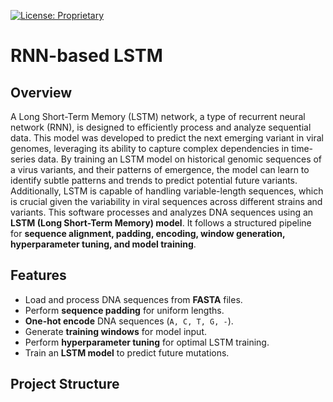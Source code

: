 [![License: Proprietary](https://img.shields.io/badge/License-Proprietary-red.svg)](#)

# RNN-based LSTM

## Overview
A Long Short-Term Memory (LSTM) network, a type of recurrent neural network (RNN), is designed to efficiently process and analyze sequential data.
This model was developed to predict the next emerging variant in viral genomes, leveraging its ability to capture complex dependencies in time-series data.
By training an LSTM model on historical genomic sequences of a virus variants, and their patterns of emergence,
the model can learn to identify subtle patterns and trends to predict potential future variants.
Additionally, LSTM is capable of handling variable-length sequences, which is crucial given the variability in viral sequences across different strains and variants. 
This software processes and analyzes DNA sequences using an **LSTM (Long Short-Term Memory) model**.
It follows a structured pipeline for **sequence alignment, padding, encoding, window generation, hyperparameter tuning, and model training**.

## Features
- Load and process DNA sequences from **FASTA** files.
- Perform **sequence padding** for uniform lengths.
- **One-hot encode** DNA sequences (`A, C, T, G, -`).
- Generate **training windows** for model input.
- Perform **hyperparameter tuning** for optimal LSTM training.
- Train an **LSTM model** to predict future mutations.

## Project Structure

